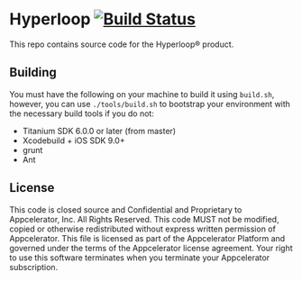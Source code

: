 # Hyperloop [![Build Status](https://jenkins.appcelerator.org/buildStatus/icon?job=titanium-sdk/hyperloop.next/master)](https://jenkins.appcelerator.org/job/titanium-sdk/job/hyperloop.next/job/master/)

This repo contains source code for the Hyperloop&reg; product.

## Building

You must have the following on your machine to build it using `build.sh`, however, you can use `./tools/build.sh` to bootstrap your environment with the necessary build tools if you do not:

- Titanium SDK 6.0.0 or later (from master)
- Xcodebuild + iOS SDK 9.0+
- grunt
- Ant

## License

This code is closed source and Confidential and Proprietary to Appcelerator, Inc. All Rights Reserved.  This code MUST not be modified, copied or otherwise redistributed without express written permission of Appcelerator. This file is licensed as part of the Appcelerator Platform and governed under the terms of the Appcelerator license agreement.  Your right to use this software terminates when you terminate your Appcelerator subscription.
